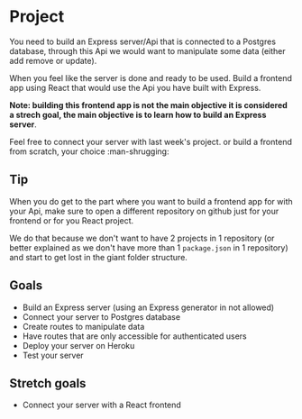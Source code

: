# Project

You need to build an Express server/Api that is connected to a Postgres database, through this Api we would want to manipulate some data (either add remove or update).

When you feel like the server is done and ready to be used.
Build a frontend app using React that would use the Api you have built with Express. 

**Note: building this frontend app is not the main objective it is considered a strech goal, the main objective is to learn how to build an Express server**.

Feel free to connect your server with last week's project. or build a frontend from scratch, your choice :man-shrugging: 

## Tip

When you do get to the part where you want to build a frontend app for with your Api, make sure to open a different repository on github just for your frontend or for you React project.

We do that because we don't want to have 2 projects in 1 repository (or better explained as we don't have more than 1 `package.json` in 1 repository) and start to get lost in the giant folder structure.

## Goals

- Build an Express server (using an Express generator in not allowed)
- Connect your server to Postgres database
- Create routes to manipulate data
- Have routes that are only accessible for authenticated users
- Deploy your server on Heroku
- Test your server

## Stretch goals

- Connect your server with a React frontend
